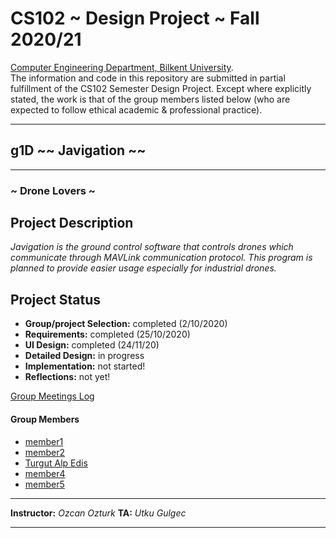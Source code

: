 # CS102 ~ Design Project ~ Fall 2020/21
[Computer Engineering Department, Bilkent University](http://w3.cs.bilkent.edu.tr/en/).  
The information and code in this repository are submitted in partial fulfillment of the CS102 Semester Design Project. Except where explicitly stated, the work is that of the group members listed below (who are expected to follow ethical academic & professional practice).
****
## g1D ~~ Javigation ~~
****
### ~ Drone Lovers ~

## Project Description
_Javigation is the ground control software that controls drones which communicate through MAVLink communication protocol. This program is planned to provide easier usage especially for industrial drones._
   
## Project Status
+ **Group/project Selection:** completed (2/10/2020)
+ **Requirements:** completed (25/10/2020)
+ **UI Design:** completed (24/11/20)
+ **Detailed Design:** in progress
+ **Implementation:** not started!
+ **Reflections:** not yet!

[Group Meetings Log](group/meetingslog.md)
#### Group Members
- [member1](project/member1_log.md)
- [member2](project/member2_log.md)
- [Turgut Alp Edis](project/member3_log.md)
- [member4](project/member4_log.md)
- [member5](project/member5_log.md)

****
**Instructor:** _Ozcan Ozturk_   **TA:**  _Utku Gulgec_
****
